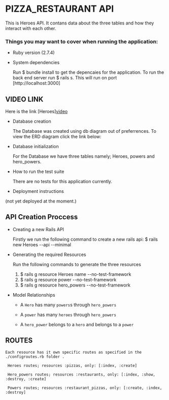 # PIZZA_RESTAURANT API

This is Heroes API.
It contans data about the three tables and how they interact with each other.


### Things you may want to cover when running the application:

* Ruby version (2.7.4)

* System dependencies

    Run $ bundle install to get the depencaies for the application.
    To run the back end server run $ rails s.
    This will run on port [http://localhost:3000]

## VIDEO LINK
Here is the link [Heroes][video]()


* Database creation

    The Database was created using db diagram out of preferrences.
    To view the ERD diagram click the link below:


* Database initialization

    For the Database we have three tables namely; Heroes, powers and hero_powers.

* How to run the test suite

    There are no tests for this application currently.


* Deployment instructions

(not yet deployed at the moment.)

## API Creation Proccess

* Creating a new Rails API

    Firstly  we run the following command to create a new rails api:
    $ rails new Heroes --api --minimal

* Generating the required Resources

    Run the following commands to generate the three resources

    1. $ rails g resource Heroes name --no-test-framework
    2. $ rails g resource power --no-test-framework
    3. $ rails g resource hero_powers --no-test-framework

* Model Relationships

    - A `Hero` has many `powers`s through `hero_powers`

    - A `power` has many `heroes` through `hero_powers`

    - A `hero_power` belongs to a `hero` and belongs to a `power`

## ROUTES

    Each resource has it own specific routes as specified in the ./configroutes.rb folder .
    
     Heroes routes; resources :pizzas, only: [:index, :create]

     Hero_powers routes; resources :restaurants, only: [:index, :show, :destroy, :create]
    
     Powers routes; resources :restaurant_pizzas, only: [:create, :index, :destroy]





